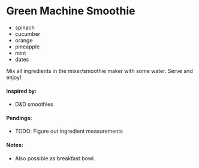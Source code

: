 # Green Machine Smoothie

* spinach
* cucumber
* orange
* pineapple
* mint
* dates

Mix all ingredients in the mixer/smoothie maker with some water. Serve and enjoy!

#### Inspired by: 
* D&D smoothies

#### Pendings: 
* TODO: Figure out ingredient measurements

#### Notes: 
* Also possible as breakfast bowl.
